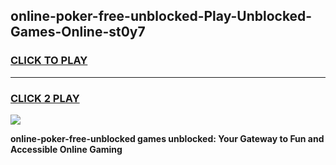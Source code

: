 
## online-poker-free-unblocked-Play-Unblocked-Games-Online-st0y7
<h3>
<a href="https://premium76.site?title=online-poker-free-unblocked&ref=25A">CLICK TO PLAY</a></h3>
<hr>

<h3>
<a href="https://premium76.site?title=online-poker-free-unblocked&ref=25A">CLICK 2 PLAY</a>
  
</h3>

<a href="https://premium76.site?title=online-poker-free-unblocked&ref=25A"><img src="https://clearcache.store/games.png"></a>


**online-poker-free-unblocked games unblocked: Your Gateway to Fun and Accessible Online Gaming**
